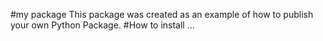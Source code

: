 #my package
This package was created as an example of how to publish your own Python Package.
#How to install
...
